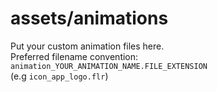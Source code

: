 assets/animations
===
Put your custom animation files here.
<br>
Preferred filename convention: `animation_YOUR_ANIMATION_NAME.FILE_EXTENSION` <br>(e.g `icon_app_logo.flr`)